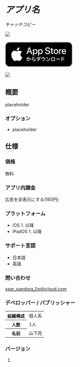 _アプリ名_
===========
_キャッチコピー_

<img src="icon.png" width="80">

[![AppStore link](appstore_badge.svg)](https://apps.apple.com/app/)

<img src="top1200w.png" width="600">

概要
----------
placeholder

### オプション
- placeholder

仕様
-------
### 価格
無料

### アプリ内課金
広告を非表示にする(160円)

### プラットフォーム
- iOS 1. 以降
- iPadOS 1. 以降

### サポート言語
- 日本語
- 英語

### 問い合わせ
sear_pandora_0x@icloud.com

### デベロッパー / パブリッシャー
<table>
<tr>
<th>組織構成</th>
<td>個人系</td>
</tr>
<tr>
<th>人数</th>
<td>1人</td>
</tr>
<tr>
<th>名前</th>
<td>山下亮</td>
</tr>
</table>

### バージョン
1.
